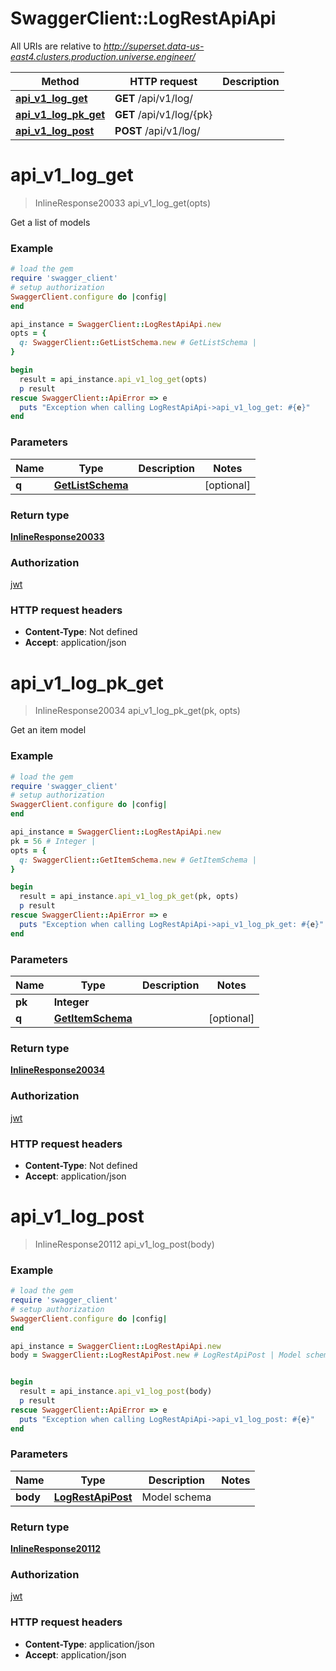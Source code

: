 # SwaggerClient::LogRestApiApi

All URIs are relative to *http://superset.data-us-east4.clusters.production.universe.engineer/*

Method | HTTP request | Description
------------- | ------------- | -------------
[**api_v1_log_get**](LogRestApiApi.md#api_v1_log_get) | **GET** /api/v1/log/ | 
[**api_v1_log_pk_get**](LogRestApiApi.md#api_v1_log_pk_get) | **GET** /api/v1/log/{pk} | 
[**api_v1_log_post**](LogRestApiApi.md#api_v1_log_post) | **POST** /api/v1/log/ | 

# **api_v1_log_get**
> InlineResponse20033 api_v1_log_get(opts)



Get a list of models

### Example
```ruby
# load the gem
require 'swagger_client'
# setup authorization
SwaggerClient.configure do |config|
end

api_instance = SwaggerClient::LogRestApiApi.new
opts = { 
  q: SwaggerClient::GetListSchema.new # GetListSchema | 
}

begin
  result = api_instance.api_v1_log_get(opts)
  p result
rescue SwaggerClient::ApiError => e
  puts "Exception when calling LogRestApiApi->api_v1_log_get: #{e}"
end
```

### Parameters

Name | Type | Description  | Notes
------------- | ------------- | ------------- | -------------
 **q** | [**GetListSchema**](.md)|  | [optional] 

### Return type

[**InlineResponse20033**](InlineResponse20033.md)

### Authorization

[jwt](../README.md#jwt)

### HTTP request headers

 - **Content-Type**: Not defined
 - **Accept**: application/json



# **api_v1_log_pk_get**
> InlineResponse20034 api_v1_log_pk_get(pk, opts)



Get an item model

### Example
```ruby
# load the gem
require 'swagger_client'
# setup authorization
SwaggerClient.configure do |config|
end

api_instance = SwaggerClient::LogRestApiApi.new
pk = 56 # Integer | 
opts = { 
  q: SwaggerClient::GetItemSchema.new # GetItemSchema | 
}

begin
  result = api_instance.api_v1_log_pk_get(pk, opts)
  p result
rescue SwaggerClient::ApiError => e
  puts "Exception when calling LogRestApiApi->api_v1_log_pk_get: #{e}"
end
```

### Parameters

Name | Type | Description  | Notes
------------- | ------------- | ------------- | -------------
 **pk** | **Integer**|  | 
 **q** | [**GetItemSchema**](.md)|  | [optional] 

### Return type

[**InlineResponse20034**](InlineResponse20034.md)

### Authorization

[jwt](../README.md#jwt)

### HTTP request headers

 - **Content-Type**: Not defined
 - **Accept**: application/json



# **api_v1_log_post**
> InlineResponse20112 api_v1_log_post(body)



### Example
```ruby
# load the gem
require 'swagger_client'
# setup authorization
SwaggerClient.configure do |config|
end

api_instance = SwaggerClient::LogRestApiApi.new
body = SwaggerClient::LogRestApiPost.new # LogRestApiPost | Model schema


begin
  result = api_instance.api_v1_log_post(body)
  p result
rescue SwaggerClient::ApiError => e
  puts "Exception when calling LogRestApiApi->api_v1_log_post: #{e}"
end
```

### Parameters

Name | Type | Description  | Notes
------------- | ------------- | ------------- | -------------
 **body** | [**LogRestApiPost**](LogRestApiPost.md)| Model schema | 

### Return type

[**InlineResponse20112**](InlineResponse20112.md)

### Authorization

[jwt](../README.md#jwt)

### HTTP request headers

 - **Content-Type**: application/json
 - **Accept**: application/json



